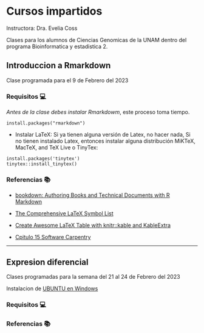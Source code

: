 # Cursos impartidos

Instructora: Dra. Evelia Coss

Clases para los alumnos de Ciencias Genomicas de la UNAM dentro del programa Bioinformatica y estadistica 2.

## Introduccion a Rmarkdown

Clase programada para el 9 de Febrero del 2023

### Requisitos 💻

*Antes de la clase debes instalar Rmarkdowm*, este proceso toma tiempo.

```
install.packages("rmarkdown")
```

* Instalar LaTeX: Si ya tienen alguna versión de Latex, no hacer nada, Si no tienen instalado Latex, entonces instalar alguna
distribución MiKTeX, MacTeX, and TeX Live o TinyTex:

```
install.packages('tinytex')
tinytex::install_tinytex()
```
### Referencias 📚

- [bookdown: Authoring Books and Technical Documents with R Markdown](https://bookdown.org/yihui/bookdown/)

- [The Comprehensive LaTeX Symbol List](http://tug.ctan.org/info/symbols/comprehensive/symbols-a4.pdf)

- [Create Awesome LaTeX Table with knitr::kable and KableExtra](https://haozhu233.github.io/kableExtra/awesome_table_in_pdf.pdf)

- [Cpitulo 15 Software Carpentry](https://swcarpentry.github.io/r-novice-gapminder/15-knitr-markdown/index.html)

----------------------------------
## Expresion diferencial

Clases programadas para la semana del 21 al 24 de Febrero del 2023

Instalacion de [UBUNTU en Windows](https://learn.microsoft.com/es-es/windows/wsl/install?redirectedfrom=MSDN)

### Requisitos 💻

### Referencias 📚
